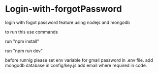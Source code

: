 # Login-with-forgotPassword
login with fogot password feature using nodejs and mongodb


to run this use commands
 
 run "npm install"
 
 run "npm run dev"
 
 
 
 
 before runnig please set env variable for gmail password in .env file.
 add mongodb database in config/key.js
 add email where required in code.
 

